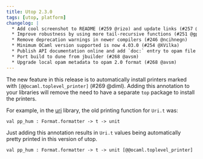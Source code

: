 ```yaml
---
title: Utop 2.3.0
tags: [utop, platform]
changelog: |
  * Add cool screenshot to README (#259 @rizo) and update links (#257 @bobot)
  * Improve robustness by using more tail-recursive functions (#251 @gpetiot)
  * Remove deprecation warnings in newer compilers (#246 @ncihnegn)
  * Minimum OCaml version supported is now 4.03.0 (#254 @XVilka)
  * Publish API documentation online and add `doc:` entry to opam file (#270 @avsm)
  * Port build to dune from jbuilder (#268 @avsm)
  * Upgrade local opam metadata to opam 2.0 format (#268 @avsm)
---
```


The new feature in this release is to automatically install
printers marked with `[@@ocaml.toplevel_printer]` (#269 @diml).
Adding this annotation to your libraries will remove the need
to have a separate `top` package to install the printers.

For example, in the [uri](https://github.com/mirage/ocaml-uri)
library, the old printing function for `Uri.t` was:

```
val pp_hum : Format.formatter -> t -> unit
```

Just adding this annotation results in `Uri.t` values being automatically
pretty printed in this version of utop.

```
val pp_hum : Format.formatter -> t -> unit [@@ocaml.toplevel_printer]
```
